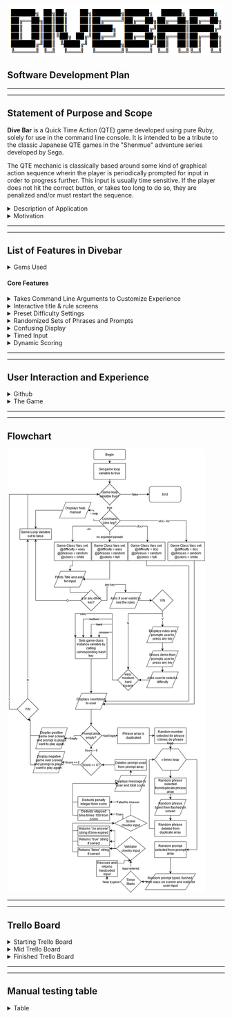 ![Divebar logo](/docs/imgs/divebartitle.png)

## Software Development Plan
---
---
## Statement of Purpose and Scope
**Dive Bar** is a Quick Time Action (QTE) game developed using pure Ruby, solely for use in the command line console. It is intended to be a tribute to the classic Japanese QTE games in the "Shenmue" adventure series developed by Sega. 

The QTE mechanic is classically based around some kind of graphical action sequence wherin the player is periodically prompted for input in order to progress further. This input is usually time sensitive. If the player does not hit the correct button, or takes too long to do so, they are penalized and/or must restart the sequence. 

<details>
  <summary> Description of Application </summary>

  ## Description of Application
  The premise of **Dive Bar** is that you're a bartender working by yourself in a busy dive bar. You will need to perform actions in a hectic environment in order for the night to run smoothly. Failure to perform the tasks will result in angry customers and maybe an empty bar!

  At it's core, the game is based on a simple time pressure mechanic. The player will be shown a sentence and will have to type the highlighted word in the sentence as fast as possible. If the player enters the word in time, and the word is correct, they will only lose a small amount of points based on the time taken to answer. If the player fails to enter the word in time, they will lose points. If the player enters the word in time but the word is wrong, they will also lose points. 

  The twist in this simple mechanic is the way the prompts are displayed to the user. Instead of it simply displaying text and timing the input, **Dive Bar** will throw random snippets of conversation at the user in a confusing manner. Eventually a prompt will be displayed in the same manner, before pausing for user input. A player trying for a high score, or trying to win the game at higher difficulty levels, will have to pay attention to all the snippets until they see the highlighted keyword.
</details>

<details>
  <summary> Motivation </summary>
  
  ## Motivation
  **Dive Bar** is not to designed to re-define gaming mechanics or be a "helpful" program, but is instead intended to be a throwback to the aformentioned QTE games developed by Sega. My hope is that anyone who has previously enjoyed the Shenmue series or enjoys time pressure mechanics in their game experiences will get a kick out of this simple program. 

  I did some brainstorming and experimentation with the concept in the week leading up to developing **Dive Bar**. Initially, I wanted to try and create some form of map based "Diner Dash" style game, where the player would have to move between tables and a kitchen quickly when prompted. Ultimately I moved away from the idea as it became clear that the scope of the project was too large for the time available.

  I then started moving toward the concept of a more text based interaction with a similar mechanic based around entering text. While I think creating a map based game would certainly feel more hectic if coupled with text, I'm happy with the way **Dive Bar** turned out. While it is a simple game, I think it provides a good level of challenge and rewards to players who are willing to spend some time trying to maximise their scores or pass one of the higher difficulty levels.
</details>

----
----

## List of Features in **Divebar**

<details>
<summary> Gems Used </summary>

  ## Gems used
  * **Colorize** : To colour text and banners throughout the game.
  * **Faker** : To create randomized lists of phrases for the game.
  * **Timeout** : To implement a relatively easy to understand timeout function in game.
  * **TTY-prompt** : To create intuitive and easy to use menus and prompts.
  * **TTY-screen** : To use hand in hand with tty cursor to randomize where the terminal prints.
  * **TTY-cursor** : To move the cursor around the terminal randomly, as well as hide it from view when printing.
</details>

#### Core Features

<details>
  <summary>Takes Command Line Arguments to Customize Experience</summary>

   
  *  The game recognizes ARGV input from the terminal and takes a few simple commands to help streamline use for experienced users;
     *   The program is able to skip the title, rules and difficulty settings if given a corresponding argument. This is done by wrapping the Title, Rules and Difficulty in a control flow statement that checks whether a ARGV input of -d1 to -d4 has been given to decide the difficulty. If so, it will skip straight to the game. 


        * The program displays in a "no colour mode" if given the argument -nc. This is acheived by changing the colour array stored in the game class to a single element array that contains the colour colorize gem symbol for white. 
  
        * The program will display a help page if it is passed the argument --help. This is acheived by having the terminal class check for an ARGV statement that matches --help. If so, it will display a help page to the terminal and quit.

</details>

<details>
  <summary>Interactive title & rule screens</summary>

  * Instead of a timed title screen, **Dive Bar** will prompt the user to press any key to continue, or q to quit. This is done through the use of a superficial terminal class that is only responsible for looping the game. By default this loop has a "running" variable that is set to true. During each iteration of the loop, this variable will listen to an instance of the game class. If the instance returns false, this will change the running variable and cause the game to quit gracefully.

  * **Dive Bar** also has a rule screen that is optional. The user is given a yes/no prompt that feeds into a simple when statement within the "rules" function of the ASCII module. A yes will display the rules, a no will cause the game to move onto the difficulty settings. 

  * The rule page itself has a written explanation of the game, followed by a quick demo of the game mechanic, walking the user through a tutorial of how the game works. 

    This is done by essentially recycling the main game functions into the rule function setting the difficulty to easy by default. Only one prompt is diplayed that is hardcoded into the rules section, followed by a hardcoded prompt and simulated answer.
</details>

<details>
  <summary>Preset Difficulty Settings</summary>

  * After the rule prompt, the player will be prompted with multiple choice menu to select their difficulty. 
  
    The choices are Easy, Medium, Hard or Insane. The player is able to use their keyboard to select the level of difficulty they desire. The selection is then passed to a difficulty function within the game class. This changes the default difficulty instance variable from the default "easy" to one of the 4 choices by returning a key to reference a difficulty constant hash contained in a difficulty module included in the game class. 

    The hash contained in the difficulty module contains a suite of values for each level of difficulty. The use of a constant variable means the game can easily assign the difficulty to an instance variable by calling the constant with the corresponding key.

    After assignment, the difficulty instance variable contains an array of values associated with controlling the difficulty of the game. 
    
    This controls:
    * The amount of phrases to flash and how they are flashed before a prompt. 
    * The speed at which the phrases and prompts are typed out.
    * The amount of time given to input a prompt.
    * The length of the prompted word to be input by the player.
    * The penalties for spelling a word wrong or running out of time. 

</details>

<details>
  <summary>Randomized Sets of Phrases and Prompts</summary>

  * Phrases:
    
    Each time the game is instantiated by the terminal app, the games data module should generate an array containing three differently themed arrays of phrases. It will then randomly pass one of these arrays to the phrases instance variable to be used in the game itself. This is included to encourage replayability, giving the player a relatively fresh set of quotes each time they replay the game. 

  * Prompts

    The prompts work similarly to the phrases in the sense that the data module passes a random array of prompts to the game instance each time the game is instantiated, dependant on the difficulty. The difference is that the prompts themselves are hardcoded into the data module. The prompts of each difficulty are completely different to one another. However, each difficulty comes with 10 prompts. When the game is instantiated, anytime the difficulty is set, the phrases are assigned by calling a selection method with a key that selects 5 random prompts from 10 of the corresponding difficulty.

</details>

<details>
  <summary>Confusing Display</summary>
    
  * During the game, the user will be shown a series of random phrases pulled from the phrase array. The way these phrases are displayed are modified in different ways to confuse the user;
    
    * Depending on the difficulty, a random number of phrases will be displayed before the prompt. This is done by creating a x.times loop within the main game loop that uses a difficulty variable in order to choose a random number from a particular range.
  

    * The game will then choose a random prompt by first duplicating the instance variable prompt array. It will then shuffle the duplicated and selecting whatever is first. This is done with a shuffling function that simply shuffles whatever array is fed to it and returns the first element. 
    * The game selects a random place in the terminal to move the cursor. This is done using a mixture of the tty-screen and tty-cursor gems. When the game is instantiated, it gathers the size of the screen and assigns them to line and column variables. Using TTY-cursor, the cursor is then moved to a random line and column on the screen using a move_cursor function
    * The game will then use a typer function to "type" out in a broken fashion the phrase by printing each character, then sleeping for a random amount of milliseconds selected from a range dependant on difficulty. This creates a "stop starty" rhythm to the way the text is displayed. Each character is also colored randomly (using the colorize gem) by randomly choosing a symbol from an instance variable array on each character. 
      
      Once the phrase has been typed out, the screen is cleared then the phrase is flashed, using a flasher function, a random amount of times dependant on difficulty. This is looping a screen clear, calling the move_cursor function, showing the phrase and sleeping for random amount of time.

    * After flashing the phrase, the phrase is then fed to a deleter function that deletes a passed argument that matches an element in the passed array. In this case, we are feeding the phrase displayed with the corresponding duplicated prompt array. This ensures that every prompt displayed will be different and there will be no duplications, as the array will get smaller each iteration.

    * Once the x.times loop responsible for flashing phrases has ended, the same steps are also applied to a single prompt, except at on its final flash it waits for a set amount of time for user input. Once the program gets input, it will delete the prompt from the prompts instance variable using the deleter function. Deleting the prompt from the instances prompt array variable serves a double purpose. Its a tracker for the progress of the game, allowing each iteration of the main game loop to check whether there are still prompts to be used and therefore whether another iteration must be performed. It also ensures that prompts in the prompt array have no chance to be duplicated in following round. 

  * I ensured that the flashing text complied with photosensivity guidelines. At the hardest difficulty, text will never flash more than 3 times in one second. While this certainly makes the game a little less hectic, I'd rather make sure the program is accessible to all and safe to use.

</details>

<details>
  <summary>Timed Input</summary>

  *  The player will have a limited amount of time to enter the prompted word once the prompt has stopped moving. This is acheived by using input = time_input. This timed_input function is essentially a error handling function. 
  
     Using the timeout gem, the game starts a timer, then asks for input. If the user enters something before the timer expires, the timed_input function will return that answer. If the user runs out of time, the timeout gem will throw an error. This is handled with a rescue statement which defaults the input to a "no answer" string and returns it.

     Additionally, the timed_input function times the input by getting the current time just before asking for input and assigns it to a variable. Once input has been entered, the time is again assigned to a different variable. By deducting the starting time from the ending time, we have the amound of seconds it took for the player to enter their answer. This is then saved to an instance variable and used in scoring correct answers. 

</details>

<details>
  <summary>Dynamic Scoring</summary>
  
  * The scoring system is designed to encourage the player to answer accurately in the least amount of time possible. There are a few set rules to the way the scoring system works. 


    * The player will always start with 10,000 points at the start of the game. 


    * The player will lose a small amount of points for each correct input they give based on their input time. For example, if you input the word correctly in 1.879 seconds, you will only lose 188 points.
    * The player will lose a large amount of points for incorrect inputs of if the timer expires. The amount of points deducted is based on difficulty. For example, the game on the easiest setting will only deduct 1,000 points for each wrong answer or timeout. However, the game on the hardest setting will deduct 4,000 points for each wrong answer or timeout.

  * The way this is done is with a scoring function that relies on a validator function. First the inputted string is passed to the validator. 
   
    This validator will check first to see if the string fits a hardcoded message returned by the timed input function. If it matches, it will return it's own hardcoded message to be interpreted by the scoring function. 

    If it passes this stage, it will take the input and check it against the word in the prompt, ignoring case. This is done by using square [brackets] on the word you wish the user to input. the validator then checks the prompt using the brackets for reference.

    Once the input and prompt word have been compared, the validator returns a hardcoded true ,false or no answer string. 

    This string is then fed to the scoring function that reads it and does one of three things.

    1. type, then delete some text using a typing function, congratulating the user and showing them their new total score. The new total score is calculated by rounding the elapsed time to two decimal places and multiplying it by 100, then deducting it from the total score.


    2. Uses the type_delete function to tell the user they gave the wrong input, then shows them their new total score. The new total score is calculated by taking a difficulty integer in the difficulty instance variable and deducting that from the total score.
    3. Uses the type_delete function to tell the user they ran out of time, then shows them their new total score. The new score is calculated the same way as the wrong input outcome. 

    For all three of these outcomes, the scoring method checks whether the calculated score is below zero. If so, it displays 0 instead of a negative number.

</details>

----
----

## User Interaction and Experience

<details>
  <summary>Github</summary>

  ## Github
  * The user must first clone the repository from GitHub. The README file in the root directory contains the following information to ensure the user can install and run the program:


    *  Links to install Ruby
    *  Step by step instructions on installing and using bundler to ensure the correct gems are installed for the programs dependencies. 
    *  Step by step instructions for running the basic program
    *  A list of command line arguments you are able to give the program.

  * Once the user has the appropriate gems installed, the user can run the program a variety of different ways from the commmand line. 
    * `ruby init.rb --help` will display a help document and end the program. This help document simply outlines the basic commands and gem dependencies. It also outlines some of the error handling within the program if users are struggling to run the program.
    * `ruby init.rb -nc` will run the program in black and white.
    * `ruby init.rb -d1 -d2 -d3 -d4` will run the program, skipping the title, rules and difficulty selection, using the provided argument to set the difficulty. 
    * `ruby init.rb -crash` will crash the game (if you're into that)
    * `ruby init.rb` will simply run the program.
  
</details>

<details>
  <summary>The Game</summary>

  ## The Game

  * When run normally, the program will begin the game and show the title screen, prompting the user for any key or q to quit. If the user presses any key other than q, the game progresses. If the user presses q, the program quits.
  * The user will be prompted again if they would like to see the rules with a simple yes no statement. If the user selects no, they skip the rules and are taken to the difficulty setting screen. If the user selects yes, they are taken to the rules page.
  * On the rules page, the user shown the general outline of the game in text. Next they will be taken through an interactive live demo of the game itself. Once this has finished, they will be prompted to press any key and taken to the difficulty setting.
  * The user is prompted to select a difficulty setting from easy through to insane. Once they have made a selection the game starts.
  * The user is shown an ascii art countdown from three to one
  * From now until the game over screen, the current score and level of difficulty is displayed at the top of the screen
  * The user is then shown a random phrase. Each of these phrases is first typed onto a random part of the screen, before being flashed randomly around the screen. This is repeated a random amount of times. 
  * The user is then shown a random prompt containing one word surrounded in square brackets in all caps. It is typed and flashed in the same manner as the phrases before stopping and waiting for user input.
  * The user now must input the word that is surrounded in square brackets and is in all caps before they run out of time. 
  * If the user enters the correct word within the time limit, they will be shown a congratulatory message and their new total score
  * If the user does not enter the correct word within the time limit, they will be told that they have entered the word incorrectly and shown their new total score.
  * If the user does not finishing entering the word withing the time limit, they will be told that they ran out of time and shown their new total score.
  * At this stage the game will loop again as long as theres either another prompt that hasn't been shown, or the players score is 0.
  * If there are no more phrases left in the array, the user will be shown a positive game over screen with their final score.
  * If the total score is 0, the user will be shown a negative game over screen.
  * A few seconds later, the user will be given a Y/N prompt and asked whether they want to play again.
  * If the user answers yes, the game restarts from the title page.
  * If the user answers no, the game will exit.
  * If at any point the game throws an error, the program will exit gracefully and display easy to understand information about what happened.

</details>

----
----

## Flowchart

![Divebar logo](imgs/divebarflowchart.png)


----
----

## Trello Board
<details>
  <summary>Starting Trello Board</summary>

  ![Starting Trello 1](imgs/trellostart1.png)

  ![Starting Trello 2](imgs/trellostart2.png)
</details>

<details>
  <summary>Mid Trello Board</summary>

  ![Mid Trello 1](imgs/trellomid1.png)

  ![Mid Trello 2](imgs/trellomid2.png)
</details>

<details>
  <summary>Finished Trello Board</summary>

  ![Finished Trello 1](imgs/trellofinished1.png)
  
  ![Finished Trello 2](imgs/trellofinished2.png)
</details>

----
----



## Manual testing table

<details>
  <summary>Table</summary>

  | Feature | Description of feature | Test Case ID | Expected Outcome | Actual Outcome | Is this a problem? | Changes/Comments |
  | ------ | --- | --- | --- | -|- |- |- | -| -|
  | command line --help |User is able to pass --help at the command line to bring up a help screen | 1 | help screen displayed from command line | nothing | Yes | I didn't allow pass the ARGV input to the class itself |
  | | | 2 | help screen displayed from command line |	displays help screen |	Nope! |	Changed the call to go through the init.rb file and passes it correctly to the terminal class |
  |Main typing method|	types out a passed string using a passed array to randomly choose sleep time between each character. Also colourizes randomly |	1 |	String to be typed out on screen in random colours with different pauses between characters |	After a lot of finicking to make it print, it worked properly |	No, but annoying to test |
  |Second typing method |	quickly writes a passed string in green|	1	|types quickly in green |	types at a medium pace in green | 	Ish	| I'm going to make it faster	|
  | | |2 |types quickly in green| types real fast now!|	No	|
  Third typing method|	types out a passed string at a medium pace. Also colourizes randomly|	1	|types out medium in multicolour|	same as expected|	no|	made it a tiny bit faster|
  String deleter method	|deletes amount of characters equal to passed string|	1	|deletes a typed string|	TTY cursor gem threw an error|	yes|	forgot a :|
  | | |2|	deletes a typed string|	as expected	|no
  Y/N prompt|	Should return true or false respectively|	1|	asks a yes or no q and then returns true or false|	as expected|	no
  Enter/Q prompt|	Should return true or false respectively|	1	|Prompts user for enter or q and wont progress until gets that input|	as expected	|no
  Display selection method|	Should display difficulties in menu format and allow you to choose one, then assign the difficulty instance variable |	1 |	Prompts user and returns d1..d4	|as expected|	no
  Random Cursor method|	Should move the cursor to a random place using passed width and height console variables|	1|	Moves cursor to a random place on the screen|	as expected	|no
  Flash method	|Should flash a passed string a passed amount of times. Also will flash in random places each time in a different colour|	1|	flashes string as desribed|	Undefined method for difficulty selector|	yes|	I think I need to assign my difficulty variable first for this test to work.
  | | |2|	flashes string as desribed|	as expected|	no|	Didn't req the right module, duh
  Timed input w/o answer|	Should time out based on passed variable and return no answer string|	1|	returns no answer string|	as expected|	no
  Timed input w/ answer|	Should return answer and set elapsed instance variable to time taken to input|	1|	returns answer an elapsed time|	doesn't set variable|	yes|	Need to figure out why its not setting and returning this variable
  | | | 2	|returns answer an elapsed time |	as expected|	no|	I needed to move the method into the game class itself as its a variable setting class|
  Scoring method true|	Should display positive message and show new score deducted by elapsed * 100 to 2 decimal places|	1|	As described|	as expected	|no|	also needs to sit in the game class as it changes instance variables
  Scoring method false|	Should display negative message and show new score deducted by passed penalty integer |	1	|as decribed|	almost as expected, only deducts 5 points|	yes	|This has to do with the difficulty variable, will tweak the array positions
  |||2|	as decribed	|as expected|	no
  Scoring method no answer |	Should display different negative message and show new score deducted by passed penalty integer|	1	|as decribed|	as expected|	no| 
  Warning screen|	Should show the user a warning screen regarding flashing components of game for 3 second	1|	as described	|as expected|	no
  Title screen|	Should type out title quickly and wait for user input|	1|	as described	as expected	|no
  Game over more than 0	|Should show a positive game over message with final score and ask player if they want to play again|	1	|as described	|as expected	|no
  Game over 0 |	Should show a negative game over message with final score and ask player if they want to play again	|1|as described|	as expected	|no
  game over replay|	Should allow the player to replay or quit depending on y or no answer|	1	|as described|	as expected|	no	
  rules screen|	Should show rules and prompt for input. Should then demo the game automaticallty, then prompt for user input to continue.|	1|	as described	|as expected|	no	
  Countdown|	Should countdown 3 2 1 typed fast and colourized|	1|	as described	|as expected|	no	
  Skip intro|	Game will skip the intro if given a command line arg to set difficulty|	1	|as described|	did not skip intro|	yes|	I need to tweak my case statments, It's not finding any difficulty things
  | | |2|	as described|	as expected	|no|	It will now take the first difficulty argument
  Quit at game title|	Game will quit if you press q at the title screen|	1	|as described	Didn't quit, just kept going|	yes|	Will need to call a method to change the bool value, maybe?
  | | |2|	as described|	Finally works|	no|	This took a bit of finagling, but now the terminal reads the game instance running variable each loop to decide if it should loop again			
  Skip rules|	Game will skip rules if no is selected from skip rules section|	1	| as described	|as expected	|no
  Check score |	Game will check score and end before command prompt is empty if it is equal to 0|	1|	as described|	as expected	|no				
  Prompt array while loop |	Game will end once there are no more prompts left in the prompt array	|1|	as described|	as expected	|no		
  No colour mode|	Game will run in black and white if given correct argument|	1	|as described	as expected| 	no	
  Game runs|	Game should run error free from the init.rb file on normal playthough|	1|	Full play through with on easy with no command line arguments	|Crashed after 1 prompt flash	|yes|	Changed the data array phrases.| Unfortunately Faker will create the same quote 15 times if you duplicate it 15 times in a new array, which makes sense.
  | | |1|	Full play through with on easy with no command line arguments|	as expected|	no	|Hooray!			
  Game will play through normally on all difficulty settings|	1|	Full play through on all difficulties	|as expected|	no	
  Game will play through normally with all -d settings|	using all -d1 to -d4 settings + combos of -d's|	1	|as described|	some words would be incorrect even when correct	|yes|	The checker was reading ?,! and commas as part of the word if it was tacked on at the end of bracket
  | | |2|	as described	|as expected	|no|	yay!
  Game will play through with -nc args passed|	Game should run completely in b/w with -nc passed|	1|	as decribed|	one line in the rules demo was coloured|	yes|	easy bugfix
  | | | 2|	as decribed	|as expected	|no	
  Game will always display help menu when passed| --help	help screen should always take precedence over any other command line arg|	1|	As described	|as expected|	no	
  What happens if I mash the keyboard during the game typing phases?|	The keyboard mash will probably mess with the typing function|	1	|as described|	as expected|	not really|	It doesnt break the game, but it doesnt look good either. I'll see if I can add a keyboard input blocker on the last day

</details>